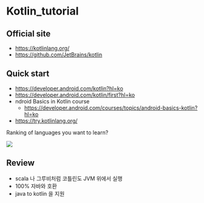 
# Kotlin_tutorial

## Official site
- https://kotlinlang.org/
- https://github.com/JetBrains/kotlin


## Quick start
- https://developer.android.com/kotlin?hl=ko
- https://developer.android.com/kotlin/first?hl=ko
- ndroid Basics in Kotlin course
  - https://developer.android.com/courses/topics/android-basics-kotlin?hl=ko
- https://try.kotlinlang.org/
  


Ranking of languages you want to learn?

<img src='https://f1.codingworldnews.com/2019/03/kuyd1ff9ji.png'>


## Review
- scala 나 그루비처럼 코틀린도 JVM 위에서 실행
- 100% 자바와 호환
- java to kotlin 을 지원
